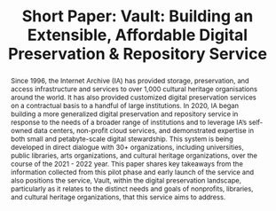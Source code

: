 ---
abstract: 'Since 1996, the Internet Archive (IA) has provided storage, preservation,
  and access infrastructure and services to over 1,000 cultural heritage organisations
  around the world. It has also provided customized digital preservation services
  on a contractual basis to a handful of large institutions. In 2020, IA began building
  a more generalized digital preservation and repository service in response to the
  needs of a broader range of institutions and to leverage IA’s self-owned data centers,
  non-profit cloud services, and demonstrated expertise in both small and petabyte-scale
  digital stewardship. This system is being developed in direct dialogue with 30+
  organizations, including universities, public libraries, arts organizations, and
  cultural heritage organizations, over the course of the 2021 - 2022 year. This paper
  shares key takeaways from the information collected from this pilot phase and early
  launch of the service and also positions the service, Vault, within the digital
  preservation landscape, particularly as it relates to the distinct needs and goals
  of nonprofits, libraries, and cultural heritage organizations, that this service
  aims to address. '
creators:
- Bailey, Jefferson
date: null
document_url: https://az659834.vo.msecnd.net/eventsairwesteuprod/production-inconference-public/b74c4cc17fc840618753022974248727
grand_parent: iPRES
institutions:
- Internet Archive
keywords:
- digital preservation
- services
- technology
- repository
landing_page_url: null
language: eng
layout: publication
license: CC-BY 4.0 International
notes_url: null
parent: iPRES 2022
publication_type: short paper
size: null
slides_url: null
source_name: iPRES
stream_url: null
title: 'Short Paper: Vault: Building an Extensible, Affordable Digital Preservation
  & Repository Service'
year: 2022
---